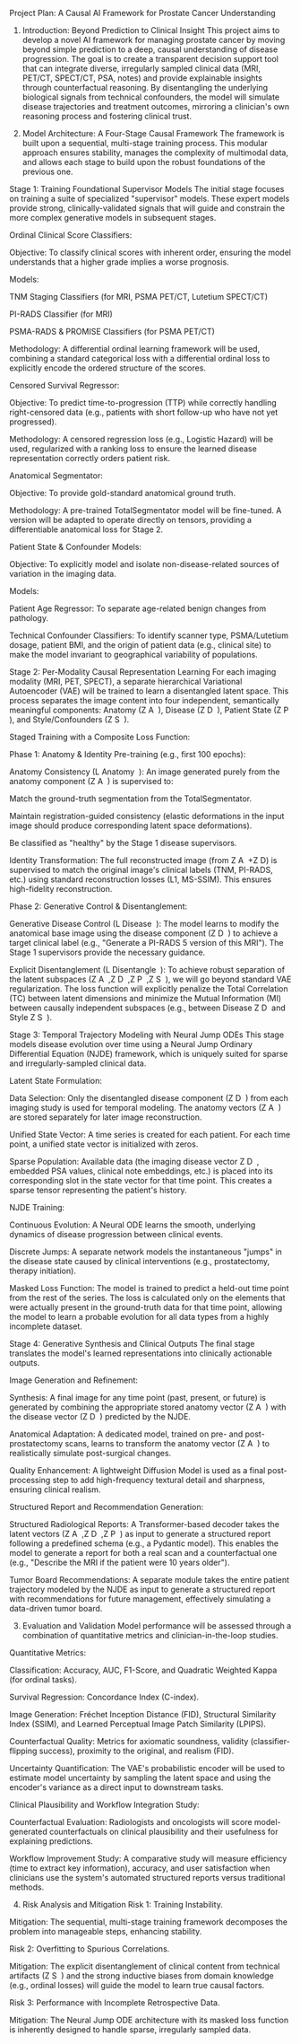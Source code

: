 Project Plan: A Causal AI Framework for Prostate Cancer Understanding
1. Introduction: Beyond Prediction to Clinical Insight
This project aims to develop a novel AI framework for managing prostate cancer by moving beyond simple prediction to a deep, causal understanding of disease progression. The goal is to create a transparent decision support tool that can integrate diverse, irregularly sampled clinical data (MRI, PET/CT, SPECT/CT, PSA, notes) and provide explainable insights through counterfactual reasoning. By disentangling the underlying biological signals from technical confounders, the model will simulate disease trajectories and treatment outcomes, mirroring a clinician's own reasoning process and fostering clinical trust.

2. Model Architecture: A Four-Stage Causal Framework
The framework is built upon a sequential, multi-stage training process. This modular approach ensures stability, manages the complexity of multimodal data, and allows each stage to build upon the robust foundations of the previous one.

Stage 1: Training Foundational Supervisor Models
The initial stage focuses on training a suite of specialized "supervisor" models. These expert models provide strong, clinically-validated signals that will guide and constrain the more complex generative models in subsequent stages.

Ordinal Clinical Score Classifiers:

Objective: To classify clinical scores with inherent order, ensuring the model understands that a higher grade implies a worse prognosis.

Models:

TNM Staging Classifiers (for MRI, PSMA PET/CT, Lutetium SPECT/CT)

PI-RADS Classifier (for MRI)

PSMA-RADS & PROMISE Classifiers (for PSMA PET/CT)

Methodology: A differential ordinal learning framework will be used, combining a standard categorical loss with a differential ordinal loss to explicitly encode the ordered structure of the scores.

Censored Survival Regressor:

Objective: To predict time-to-progression (TTP) while correctly handling right-censored data (e.g., patients with short follow-up who have not yet progressed).

Methodology: A censored regression loss (e.g., Logistic Hazard) will be used, regularized with a ranking loss to ensure the learned disease representation correctly orders patient risk.

Anatomical Segmentator:

Objective: To provide gold-standard anatomical ground truth.

Methodology: A pre-trained TotalSegmentator model will be fine-tuned. A version will be adapted to operate directly on tensors, providing a differentiable anatomical loss for Stage 2.

Patient State & Confounder Models:

Objective: To explicitly model and isolate non-disease-related sources of variation in the imaging data.

Models:

Patient Age Regressor: To separate age-related benign changes from pathology.

Technical Confounder Classifiers: To identify scanner type, PSMA/Lutetium dosage, patient BMI, and the origin of patient data (e.g., clinical site) to make the model invariant to geographical variability of populations.

Stage 2: Per-Modality Causal Representation Learning
For each imaging modality (MRI, PET, SPECT), a separate hierarchical Variational Autoencoder (VAE) will be trained to learn a disentangled latent space. This process separates the image content into four independent, semantically meaningful components: Anatomy (Z 
A
​
 ), Disease (Z 
D
​
 ), Patient State (Z 
P
​
 ), and Style/Confounders (Z 
S
​
 ).

Staged Training with a Composite Loss Function:

Phase 1: Anatomy & Identity Pre-training (e.g., first 100 epochs):

Anatomy Consistency (L 
Anatomy
​
 ): An image generated purely from the anatomy component (Z 
A
​
 ) is supervised to:

Match the ground-truth segmentation from the TotalSegmentator.

Maintain registration-guided consistency (elastic deformations in the input image should produce corresponding latent space deformations).

Be classified as "healthy" by the Stage 1 disease supervisors.

Identity Transformation: The full reconstructed image (from Z 
A
​
 +Z 
D
​
 ) is supervised to match the original image's clinical labels (TNM, PI-RADS, etc.) using standard reconstruction losses (L1, MS-SSIM). This ensures high-fidelity reconstruction.

Phase 2: Generative Control & Disentanglement:

Generative Disease Control (L 
Disease
​
 ): The model learns to modify the anatomical base image using the disease component (Z 
D
​
 ) to achieve a target clinical label (e.g., "Generate a PI-RADS 5 version of this MRI"). The Stage 1 supervisors provide the necessary guidance.

Explicit Disentanglement (L 
Disentangle
​
 ): To achieve robust separation of the latent subspaces (Z 
A
​
 ,Z 
D
​
 ,Z 
P
​
 ,Z 
S
​
 ), we will go beyond standard VAE regularization. The loss function will explicitly penalize the Total Correlation (TC) between latent dimensions and minimize the Mutual Information (MI) between causally independent subspaces (e.g., between Disease Z 
D
​
  and Style Z 
S
​
 ).

Stage 3: Temporal Trajectory Modeling with Neural Jump ODEs
This stage models disease evolution over time using a Neural Jump Ordinary Differential Equation (NJDE) framework, which is uniquely suited for sparse and irregularly-sampled clinical data.

Latent State Formulation:

Data Selection: Only the disentangled disease component (Z 
D
​
 ) from each imaging study is used for temporal modeling. The anatomy vectors (Z 
A
​
 ) are stored separately for later image reconstruction.

Unified State Vector: A time series is created for each patient. For each time point, a unified state vector is initialized with zeros.

Sparse Population: Available data (the imaging disease vector Z 
D
​
 , embedded PSA values, clinical note embeddings, etc.) is placed into its corresponding slot in the state vector for that time point. This creates a sparse tensor representing the patient's history.

NJDE Training:

Continuous Evolution: A Neural ODE learns the smooth, underlying dynamics of disease progression between clinical events.

Discrete Jumps: A separate network models the instantaneous "jumps" in the disease state caused by clinical interventions (e.g., prostatectomy, therapy initiation).

Masked Loss Function: The model is trained to predict a held-out time point from the rest of the series. The loss is calculated only on the elements that were actually present in the ground-truth data for that time point, allowing the model to learn a probable evolution for all data types from a highly incomplete dataset.

Stage 4: Generative Synthesis and Clinical Outputs
The final stage translates the model's learned representations into clinically actionable outputs.

Image Generation and Refinement:

Synthesis: A final image for any time point (past, present, or future) is generated by combining the appropriate stored anatomy vector (Z 
A
​
 ) with the disease vector (Z 
D
​
 ) predicted by the NJDE.

Anatomical Adaptation: A dedicated model, trained on pre- and post-prostatectomy scans, learns to transform the anatomy vector (Z 
A
​
 ) to realistically simulate post-surgical changes.

Quality Enhancement: A lightweight Diffusion Model is used as a final post-processing step to add high-frequency textural detail and sharpness, ensuring clinical realism.

Structured Report and Recommendation Generation:

Structured Radiological Reports: A Transformer-based decoder takes the latent vectors (Z 
A
​
 ,Z 
D
​
 ,Z 
P
​
 ) as input to generate a structured report following a predefined schema (e.g., a Pydantic model). This enables the model to generate a report for both a real scan and a counterfactual one (e.g., "Describe the MRI if the patient were 10 years older").

Tumor Board Recommendations: A separate module takes the entire patient trajectory modeled by the NJDE as input to generate a structured report with recommendations for future management, effectively simulating a data-driven tumor board.

3. Evaluation and Validation
Model performance will be assessed through a combination of quantitative metrics and clinician-in-the-loop studies.

Quantitative Metrics:

Classification: Accuracy, AUC, F1-Score, and Quadratic Weighted Kappa (for ordinal tasks).

Survival Regression: Concordance Index (C-index).

Image Generation: Fréchet Inception Distance (FID), Structural Similarity Index (SSIM), and Learned Perceptual Image Patch Similarity (LPIPS).

Counterfactual Quality: Metrics for axiomatic soundness, validity (classifier-flipping success), proximity to the original, and realism (FID).

Uncertainty Quantification: The VAE's probabilistic encoder will be used to estimate model uncertainty by sampling the latent space and using the encoder's variance as a direct input to downstream tasks.

Clinical Plausibility and Workflow Integration Study:

Counterfactual Evaluation: Radiologists and oncologists will score model-generated counterfactuals on clinical plausibility and their usefulness for explaining predictions.

Workflow Improvement Study: A comparative study will measure efficiency (time to extract key information), accuracy, and user satisfaction when clinicians use the system's automated structured reports versus traditional methods.

4. Risk Analysis and Mitigation
Risk 1: Training Instability.

Mitigation: The sequential, multi-stage training framework decomposes the problem into manageable steps, enhancing stability.

Risk 2: Overfitting to Spurious Correlations.

Mitigation: The explicit disentanglement of clinical content from technical artifacts (Z 
S
​
 ) and the strong inductive biases from domain knowledge (e.g., ordinal losses) will guide the model to learn true causal factors.

Risk 3: Performance with Incomplete Retrospective Data.

Mitigation: The Neural Jump ODE architecture with its masked loss function is inherently designed to handle sparse, irregularly sampled data.
